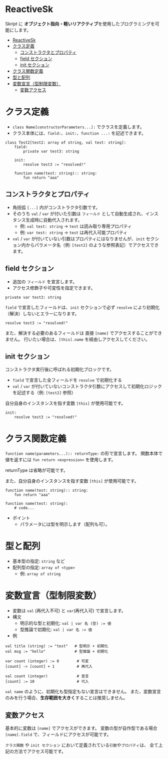 # ReactiveSk
Skript に **オブジェクト指向・軽いリアクティブ**を使用したプログラミングを可能にします。

<!-- TOC -->
* [ReactiveSk](#reactivesk)
* [クラス定義](#クラス定義)
  * [コンストラクタとプロパティ](#コンストラクタとプロパティ)
  * [field セクション](#field-セクション)
  * [init セクション](#init-セクション)
* [クラス関数定義](#クラス関数定義)
* [型と配列](#型と配列)
* [変数宣言（型制限変数）](#変数宣言型制限変数)
  * [変数アクセス](#変数アクセス)
<!-- TOC -->

# クラス定義
- `class Name[constructorParameters...]:` でクラスを定義します。
- クラス本体には、`field:`、`init:`、`function ...:` を記述できます。

```
class Test2[test2: array of string, val test: string]:
    field:
        private var test3: string

    init:
        resolve test3 := "resolved!"
        
    function name(test: string):: string:
        fun return "aaa"
```

## コンストラクタとプロパティ
- 角括弧 `[...]` 内がコンストラクタ引数です。
- そのうち `val` / `var` が付いた引数は `フィールド` として自動生成され、インスタンス生成時に自動代入されます。
  - 例: `val test: string` → `test` は読み取り専用プロパティ
  - 例: `var test: string` → `test` は再代入可能プロパティ
- `val` / `var` が付いていない引数はプロパティにはなりませんが、`init` セクション内からパラメータ名（例: `[test2]` のような参照表記）でアクセスできます。

## field セクション
- 追加の `フィールド` を宣言します。
- アクセス修飾子や可変性を指定できます。

`private var test3: string`

`field` で宣言したフィールドは、`init` セクションで必ず `resolve` により初期化（解決）しないとエラーになります。

`resolve test3 := "resolved!"`

また、解決する必要のあるフィールドは 直接 `[name]` でアクセスすることができません。
行いたい場合は、`[this].name` を経由しアクセスしてください。

## init セクション
コンストラクタ実行後に呼ばれる初期化ブロックです。
- `field` で宣言した全フィールドを `resolve` で初期化する
- `val` / `var` が付いていないコンストラクタ引数にアクセスして初期化ロジックを記述する（例: `[test2]` 参照）

自分自身のインスタンスを指す変数 `[this]` が使用可能です。

```
init:
    resolve test3 := "resolved!"
```


# クラス関数定義
`function name(parameters...):: returnType:` の形で宣言します。
関数本体で値を返すには `fun return <expression>` を使用します。

returnType は省略が可能です。

また、自分自身のインスタンスを指す変数 `[this]` が使用可能です。

```
function name(test: string):: string:
    fun return "aaa"
    
function name(test: string):
    # code...
```

- ポイント
  - パラメータには型を明示します（配列も可）。
# 型と配列
- 基本型の指定: `string` など
- 配列型の指定: `array of <type>`
  - 例: `array of string`

# 変数宣言（型制限変数）
- 変数は `val` (再代入不可) と `var`(再代入可) で宣言します。
- 構文
  - 明示的な型と初期化: `val | var 名 (型) := 値`
  - 型推論で初期化: `val | var 名 := 値`
- 例
```
val title (string) := "test"   # 型明示 + 初期化
val msg := "hello"             # 型推論 + 初期化

var count (integer) := 0        # 可変
[count] -> [count] + 1          # 再代入

val count (integer)             # 宣言
[count] := 10                   # 代入
```

`val name` のように、初期化も型指定もない宣言はできません。
また、変数宣言のみを行う場合、**生存範囲を大きく**することは推奨しません。

## 変数アクセス
基本的に変数は `[name]` でアクセスができます。
変数の型が自作型である場合 `[name].field` で、フィールドにアクセスが可能です。

`クラス関数` や `init セクション` において定義されている`引数`や`プロパティ`は、
全て上記の方法でアクセス可能です。